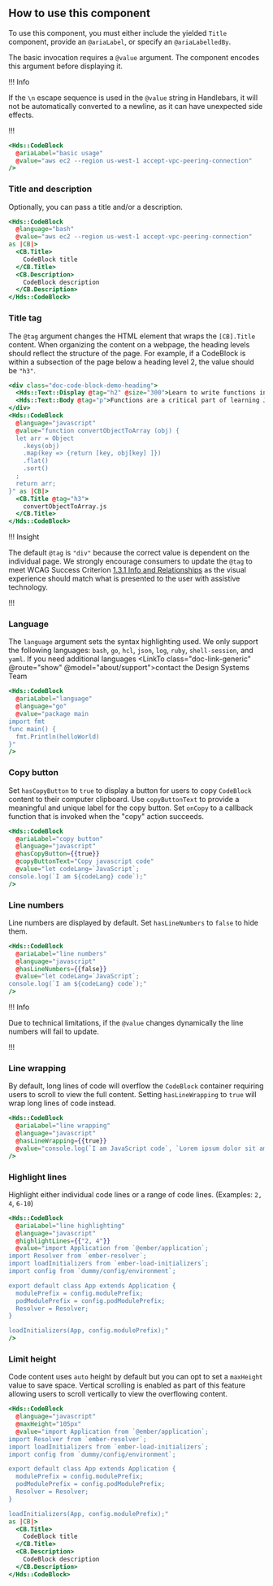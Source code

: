 ## How to use this component

To use this component, you must either include the yielded `Title` component, provide an `@ariaLabel`, or specify an `@ariaLabelledBy`.

The basic invocation requires a `@value` argument. The component encodes this argument before displaying it.

!!! Info

If the `\n` escape sequence is used in the `@value` string in Handlebars, it will not be automatically converted to a newline, as it can have unexpected side effects.

!!!

```handlebars
<Hds::CodeBlock
  @ariaLabel="basic usage"
  @value="aws ec2 --region us-west-1 accept-vpc-peering-connection"
/>
```

### Title and description

Optionally, you can pass a title and/or a description.

```handlebars
<Hds::CodeBlock
  @language="bash"
  @value="aws ec2 --region us-west-1 accept-vpc-peering-connection"
as |CB|>
  <CB.Title>
    CodeBlock title
  </CB.Title>
  <CB.Description>
    CodeBlock description
  </CB.Description>
</Hds::CodeBlock>
```

### Title tag

The `@tag` argument changes the HTML element that wraps the `[CB].Title` content. When organizing the content on a webpage, the heading levels should reflect the structure of the page. For example, if a CodeBlock is within a subsection of the page below a heading level 2, the value should be `"h3"`. 

```handlebars
<div class="doc-code-block-demo-heading">
  <Hds::Text::Display @tag="h2" @size="300">Learn to write functions in JavaScript</Hds::Text::Display>
  <Hds::Text::Body @tag="p">Functions are a critical part of learning JavaScript. They are reusable chunks of code that can perform tasks like convert an object to an array.</Hds::Text::Body>
</div>
<Hds::CodeBlock
  @language="javascript"
  @value="function convertObjectToArray (obj) {
  let arr = Object
    .keys(obj)
    .map(key => {return [key, obj[key] ]})
    .flat()
    .sort()
  ;
  return arr;
}" as |CB|>
  <CB.Title @tag="h3">
    convertObjectToArray.js
  </CB.Title>
</Hds::CodeBlock>
```

!!! Insight

The default `@tag` is `"div"` because the correct value is dependent on the individual page. We strongly encourage consumers to update the `@tag` to meet WCAG Success Criterion [1.3.1 Info and Relationships](https://www.w3.org/WAI/WCAG22/Understanding/info-and-relationships.html) as the visual experience should match what is presented to the user with assistive technology.

!!!

### Language

The `language` argument sets the syntax highlighting used. We only support the following languages: `bash`, `go`, `hcl`, `json`, `log`, `ruby`, `shell-session`, and `yaml`. If you need additional languages <LinkTo class="doc-link-generic" @route="show" @model="about/support">contact the Design Systems Team</LinkTo>

```handlebars
<Hds::CodeBlock
  @ariaLabel="language"
  @language="go"
  @value="package main
import fmt
func main() {
  fmt.Println(helloWorld)
}"
/>
```

### Copy button

Set `hasCopyButton` to `true` to display a button for users to copy `CodeBlock` content to their computer clipboard. Use `copyButtonText` to provide a meaningful and unique label for the copy button. Set `onCopy` to a callback function that is invoked when the "copy" action succeeds.

```handlebars
<Hds::CodeBlock
  @ariaLabel="copy button"
  @language="javascript"
  @hasCopyButton={{true}}
  @copyButtonText="Copy javascript code"
  @value="let codeLang=`JavaScript`;
console.log(`I am ${codeLang} code`);"
/>
```

### Line numbers

Line numbers are displayed by default. Set `hasLineNumbers` to `false` to hide them.

```handlebars
<Hds::CodeBlock
  @ariaLabel="line numbers"
  @language="javascript"
  @hasLineNumbers={{false}}
  @value="let codeLang=`JavaScript`;
console.log(`I am ${codeLang} code`);"
/>
```

!!! Info

Due to technical limitations, if the `@value` changes dynamically the line numbers will fail to update.

!!!

### Line wrapping

By default, long lines of code will overflow the `CodeBlock` container requiring users to scroll to view the full content. Setting `hasLineWrapping` to `true` will wrap long lines of code instead.

```handlebars
<Hds::CodeBlock
  @ariaLabel="line wrapping"
  @language="javascript"
  @hasLineWrapping={{true}}
  @value="console.log(`I am JavaScript code`, `Lorem ipsum dolor sit amet, consectetur adipiscing elit, sed do eiusmod tempor incididunt ut labore et dolore magna aliqua. Ut enim ad minim veniam`);"
/>
```

### Highlight lines

Highlight either individual code lines or a range of code lines. (Examples: `2, 4`, `6-10`)

```handlebars
<Hds::CodeBlock
  @ariaLabel="line highlighting"
  @language="javascript"
  @highlightLines={{"2, 4"}}
  @value="import Application from `@ember/application`;
import Resolver from `ember-resolver`;
import loadInitializers from `ember-load-initializers`;
import config from `dummy/config/environment`;

export default class App extends Application {
  modulePrefix = config.modulePrefix;
  podModulePrefix = config.podModulePrefix;
  Resolver = Resolver;
}

loadInitializers(App, config.modulePrefix);"
/>
```

### Limit height

Code content uses `auto` height by default but you can opt to set a `maxHeight` value to save space. Vertical scrolling is enabled as part of this feature allowing users to scroll vertically to view the overflowing content.

```handlebars
<Hds::CodeBlock
  @language="javascript"
  @maxHeight="105px"
  @value="import Application from `@ember/application`;
import Resolver from `ember-resolver`;
import loadInitializers from `ember-load-initializers`;
import config from `dummy/config/environment`;

export default class App extends Application {
  modulePrefix = config.modulePrefix;
  podModulePrefix = config.podModulePrefix;
  Resolver = Resolver;
}

loadInitializers(App, config.modulePrefix);"
as |CB|>
  <CB.Title>
    CodeBlock title
  </CB.Title>
  <CB.Description>
    CodeBlock description
  </CB.Description>
</Hds::CodeBlock>
```
